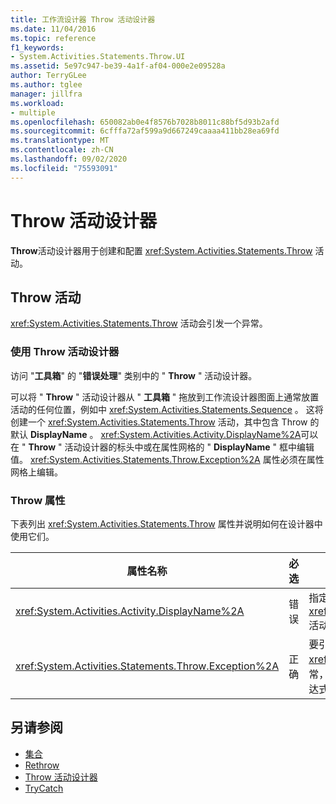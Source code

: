 ```yaml
---
title: 工作流设计器 Throw 活动设计器
ms.date: 11/04/2016
ms.topic: reference
f1_keywords:
- System.Activities.Statements.Throw.UI
ms.assetid: 5e97c947-be39-4a1f-af04-000e2e09528a
author: TerryGLee
ms.author: tglee
manager: jillfra
ms.workload:
- multiple
ms.openlocfilehash: 650082ab0e4f8576b7028b8011c88bf5d93b2afd
ms.sourcegitcommit: 6cfffa72af599a9d667249caaaa411bb28ea69fd
ms.translationtype: MT
ms.contentlocale: zh-CN
ms.lasthandoff: 09/02/2020
ms.locfileid: "75593091"
---
```

# <a name="throw-activity-designer"></a>Throw 活动设计器

**Throw**活动设计器用于创建和配置 <xref:System.Activities.Statements.Throw> 活动。

## <a name="the-throw-activity"></a>Throw 活动

<xref:System.Activities.Statements.Throw> 活动会引发一个异常。

### <a name="using-the-throw-activity-designer"></a>使用 Throw 活动设计器

访问 "**工具箱**" 的 "**错误处理**" 类别中的 " **Throw** " 活动设计器。

可以将 " **Throw** " 活动设计器从 " **工具箱** " 拖放到工作流设计器图面上通常放置活动的任何位置，例如中 <xref:System.Activities.Statements.Sequence> 。 这将创建一个 <xref:System.Activities.Statements.Throw> 活动，其中包含 Throw 的默认 **DisplayName** 。 <xref:System.Activities.Activity.DisplayName%2A>可以在 " **Throw** " 活动设计器的标头中或在属性网格的 " **DisplayName** " 框中编辑值。 <xref:System.Activities.Statements.Throw.Exception%2A> 属性必须在属性网格上编辑。

### <a name="the-throw-properties"></a>Throw 属性

下表列出 <xref:System.Activities.Statements.Throw> 属性并说明如何在设计器中使用它们。

|属性名称|必选|使用情况|
|-|--------------|-|
|<xref:System.Activities.Activity.DisplayName%2A>|错误|指定 <xref:System.Activities.Statements.Throw> 活动的可选友好名称。 默认值为 Throw。|
|<xref:System.Activities.Statements.Throw.Exception%2A>|正确|要引发的异常。 此异常必须派生自 <xref:System.Exception>。 若要指定此异常，请在属性网格中键入 Visual Basic 表达式。|

## <a name="see-also"></a>另请参阅

- [集合](../workflow-designer/collection-activity-designers.md)
- [Rethrow](../workflow-designer/rethrow-activity-designer.md)
- [Throw 活动设计器](../workflow-designer/throw-activity-designer.md)
- [TryCatch](../workflow-designer/trycatch-activity-designer.md)
